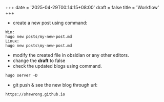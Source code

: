 +++
date = '2025-04-29T00:14:15+08:00'
draft = false
title = 'Workflow'
+++
- create a new post using command:
```
Win:
hugo new posts/my-new-post.md
Linux:
hugo new posts\my-new-post.md  
```
- modify the created file in obsidian or any other editors.
- change the **draft** to false
- check the updated blogs using command.
```
hugo server -D
```
- git push & see the new blog through url:
```
https://shawrong.github.io 
```